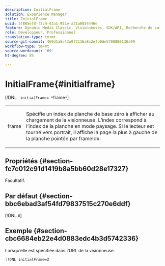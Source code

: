 ```yaml
---
description: InitialFrame
solution: Experience Manager
title: InitialFrame
uuid: 3f805ef8-f5c4-42a1-952e-a21a0854446e
feature: Dynamic Media Classic, Visionneuses, SDK/API, Recherche de catalogue électronique
role: Développeur, Professionnel
translation-type: tm+mt
source-git-commit: 469d1a5c43a972116a8a2efb0de5708800130a99
workflow-type: tm+mt
source-wordcount: '69'
ht-degree: 8%

---
```



# InitialFrame{#initialframe}

[!DNL ` initialFrame= *`frame`*`]

<table id="table_06B5F795889E402FB6BCEA4D882E1422"> 
 <tbody> 
  <tr> 
   <td colname="col1"> <p> <span class="codeph"><span class="varname"> frame</span></span> </p> </td> 
   <td colname="col2"> <p> Spécifie un index de planche de base zéro à afficher au chargement de la visionneuse. L’index correspond à l’index de la planche en mode paysage. Si le lecteur est tourné vers portrait, il affiche la page la plus à gauche de la planche pointée par <span class="codeph"> frameIdx</span>. </p> </td> 
  </tr> 
 </tbody> 
</table>

## Propriétés {#section-fc7c012c91d1419b8a5bb60d28e17327}

Facultatif.

## Par défaut {#section-bbc6ebad3af54fd79837515c270e6ddf}

[!DNL `0`]

## Exemple {#section-cbc6684eb22e4d0883edc4b3d5742336}

Lorsqu’elle est spécifiée dans l’URL de la visionneuse.

```
[!DNL initialFrame=2
```

